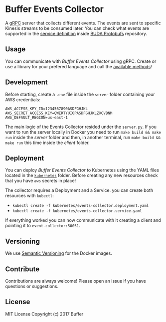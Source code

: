 # Buffer Events Collector

A [gRPC](https://grpc.io/) server that collects different events. The events are sent to specific Kinesis streams to be consumed later. You can check what events are supported in the [service definition][events_collector] inside [BUDA Protobufs](https://github.com/bufferapp/buda-protobufs) repository.

## Usage

You can communicate with _Buffer Events Collector_ using gRPC. Create or use a library for your prefered language and call the [available methods][events_collector]!

[events_collector]: https://github.com/bufferapp/buda-protobufs/blob/master/buda/services/events_collector.proto

## Development

Before starting, create a `.env` file inside the `server` folder containing your AWS credentials:

```
AWS_ACCESS_KEY_ID=1234567890ASDFGHJKL
AWS_SECRET_ACCESS_KEY=QWERTYUIOPASDFGHJKLZXCVBNM
AWS_DEFAULT_REGION=us-east-1
```

The main logic of the Events Collector resided under the `server.py`. If you want to run the server locally in Docker you need to run `make build && make run` inside the _server_ folder and then, in another terminal, run `make build && make run` this time inside the _client_ folder. 

## Deployment

You can deploy _Buffer Events Collector_ to Kubernetes using the YAML files located in the [`kubernetes`](kubernetes/) folder. Before creating any new resources check that you have `aws` secrets in place! 

The collector requires a Deployment and a Service. you can create both resources with `kubectl`:

- `kubectl create -f kubernetes/events-collector.deployment.yaml`
- `kubectl create -f kubernetes/events-collector.service.yaml`

If everything worked you can now communicate with it creating a client and pointing it to `event-collector:50051`. 

## Versioning

We use [Semantic Versioning](http://semver.org/) for the Docker images.
 
## Contribute

Contributions are always welcome! Please open an issue if you have questions or suggestions.

## License

MIT License Copyright (c) 2017 Buffer
